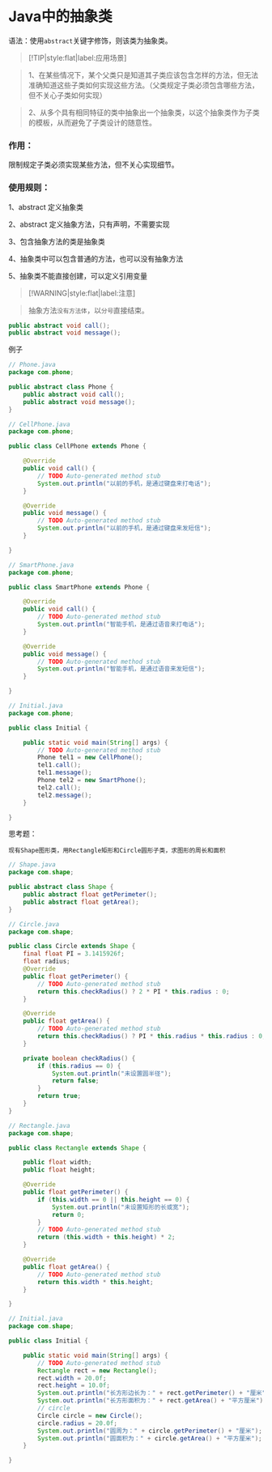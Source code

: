 # Java中的抽象类

语法：使用`abstract`关键字修饰，则该类为抽象类。

> [!TIP|style:flat|label:应用场景]

> 1、在某些情况下，某个父类只是知道其子类应该包含怎样的方法，但无法准确知道这些子类如何实现这些方法。（父类规定子类必须包含哪些方法，但不关心子类如何实现）

> 2、从多个具有相同特征的类中抽象出一个抽象类，以这个抽象类作为子类的模板，从而避免了子类设计的随意性。

### 作用：

限制规定子类必须实现某些方法，但不关心实现细节。

### 使用规则：

1、abstract 定义抽象类

2、abstract 定义抽象方法，只有声明，不需要实现

3、包含抽象方法的类是抽象类

4、抽象类中可以包含普通的方法，也可以没有抽象方法

5、抽象类不能直接创建，可以定义引用变量

> [!WARNING|style:flat|label:注意]

> 抽象方法`没有方法体`，以`分号`直接结束。

```java
public abstract void call();
public abstract void message();
```

例子

```java
// Phone.java
package com.phone;

public abstract class Phone {
	public abstract void call();
	public abstract void message();
}
```

```java
// CellPhone.java
package com.phone;

public class CellPhone extends Phone {

	@Override
	public void call() {
		// TODO Auto-generated method stub
		System.out.println("以前的手机，是通过键盘来打电话");
	}

	@Override
	public void message() {
		// TODO Auto-generated method stub
		System.out.println("以前的手机，是通过键盘来发短信");
	}

}
```

```java
// SmartPhone.java
package com.phone;

public class SmartPhone extends Phone {

	@Override
	public void call() {
		// TODO Auto-generated method stub
		System.out.println("智能手机，是通过语音来打电话");
	}

	@Override
	public void message() {
		// TODO Auto-generated method stub
		System.out.println("智能手机，是通过语音来发短信");
	}

}

```

```java
// Initial.java
package com.phone;

public class Initial {

	public static void main(String[] args) {
		// TODO Auto-generated method stub
		Phone tel1 = new CellPhone();
		tel1.call();
		tel1.message();
		Phone tel2 = new SmartPhone();
		tel2.call();
		tel2.message();
	}

}
```

思考题：

```
现有Shape图形类，用Rectangle矩形和Circle圆形子类，求图形的周长和面积
```

```java
// Shape.java
package com.shape;

public abstract class Shape {
	public abstract float getPerimeter();
	public abstract float getArea();
}
```

```java
// Circle.java
package com.shape;

public class Circle extends Shape {
	final float PI = 3.1415926f;
	float radius;
	@Override
	public float getPerimeter() {
		// TODO Auto-generated method stub
		return this.checkRadius() ? 2 * PI * this.radius : 0;
	}

	@Override
	public float getArea() {
		// TODO Auto-generated method stub
		return this.checkRadius() ? PI * this.radius * this.radius : 0;
	}

	private boolean checkRadius() {
		if (this.radius == 0) {
			System.out.println("未设置圆半径");
			return false;
		}
		return true;
	}
}
```

```java
// Rectangle.java
package com.shape;

public class Rectangle extends Shape {

	public float width;
	public float height;

	@Override
	public float getPerimeter() {
		if (this.width == 0 || this.height == 0) {
			System.out.println("未设置矩形的长或宽");
			return 0;
		}
		// TODO Auto-generated method stub
		return (this.width + this.height) * 2;
	}

	@Override
	public float getArea() {
		// TODO Auto-generated method stub
		return this.width * this.height;
	}

}
```

```java
// Initial.java
package com.shape;

public class Initial {

	public static void main(String[] args) {
		// TODO Auto-generated method stub
		Rectangle rect = new Rectangle();
		rect.width = 20.0f;
		rect.height = 10.0f;
		System.out.println("长方形边长为：" + rect.getPerimeter() + "厘米");
		System.out.println("长方形面积为：" + rect.getArea() + "平方厘米");
		// circle
		Circle circle = new Circle();
		circle.radius = 20.0f;
		System.out.println("圆周为：" + circle.getPerimeter() + "厘米");
		System.out.println("圆面积为：" + circle.getArea() + "平方厘米");
	}

}
```

